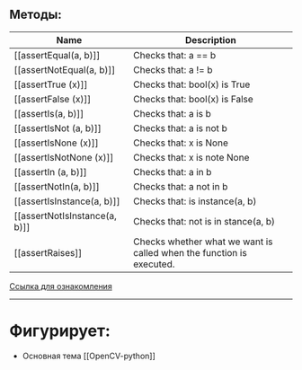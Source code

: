 ## Методы:

| Name                          | Description                                                          |
| ----------------------------- | -------------------------------------------------------------------- |
| [[assertEqual(a, b)]]         | Checks that: a == b                                                  |
| [[assertNotEqual(a, b)]]      | Checks that: a != b                                                  |
| [[assertTrue (x)]]            | Checks that: bool(x) is True <br>                                    |
| [[assertFalse (x)]]           | Checks that: bool(x) is False                                        |
| [[assertIs(a, b)]]            | Checks that: a is b                                                  |
| [[assertIsNot (a, b)]]        | Checks that: a is not  b                                             |
| [[assertIsNone (x)]]          | Checks that: x is None                                               |
| [[assertIsNotNone (x)]]       | Checks that: x is note None                                          |
| [[assertIn (a, b)]]           | Checks that: a in b                                                  |
| [[assertNotIn(a, b)]]         | Checks that: a not in b                                              |
| [[assertIsInstance(a, b)]]    | Checks that:  is instance(a,  b)                                     |
| [[assertNotIsInstance(a, b)]] | Checks that:  not is in stance(a,  b)                                |
| [[assertRaises]]              | Checks whether what we want is called when the function is executed. |


[Ссылка для ознакомления](https://docs.python.org/3/library/unittest.html)

---
# Фигурирует:
*  Основная тема [[OpenCV-python]]